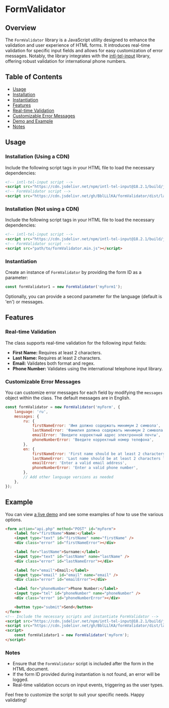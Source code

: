 # FormValidator

## Overview

The `FormValidator` library is a JavaScript utility designed to enhance the validation and user experience of HTML forms. It introduces real-time validation for specific input fields and allows for easy customization of error messages. Notably, the library integrates with the [intl-tel-input](https://intl-tel-input.com/) library, offering robust validation for international phone numbers.

## Table of Contents

-   [Usage](#usage)
-   [Installation](#installation-using-a-cdn)
-   [Instantiation](#instantiation)
-   [Features](#features)
-   [Real-time Validation](#real-time-validation)
-   [Customizable Error Messages](#customizable-error-messages)
-   [Demo and Example](#example)
-   [Notes](#notes)

## Usage

### Installation (Using a CDN)

Include the following script tags in your HTML file to load the necessary dependencies:

```html
<!-- intl-tel-input script -->
<script src="https://cdn.jsdelivr.net/npm/intl-tel-input@18.2.1/build/js/intlTelInput.min.js"></script>
<!-- FormValidator script -->
<script src="https://cdn.jsdelivr.net/gh/BblLLlKA/formValidator/dist/latest/formValidator.min.js"></script>
```

### Installation (Not using a CDN)

Include the following script tags in your HTML file to load the necessary dependencies:

```html
<!-- intl-tel-input script -->
<script src="https://cdn.jsdelivr.net/npm/intl-tel-input@18.2.1/build/js/intlTelInput.min.js"></script>
<!-- FormValidator script -->
<script src="path/to/formValidator.min.js"></script>
```

### Instantiation

Create an instance of `FormValidator` by providing the form ID as a parameter:

```js
const formValidator1 = new FormValidator('myForm1');
```

Optionally, you can provide a second parameter for
the language (default is 'en') or messages.

## Features

### Real-time Validation

The class supports real-time validation for the following input fields:

-   **First Name:** Requires at least 2 characters.
-   **Last Name:** Requires at least 2 characters.
-   **Email:** Validates both format and regex.
-   **Phone Number:** Validates using the international telephone input library.

### Customizable Error Messages

You can customize error messages for each field by modifying the `messages`
object within the class. The default messages are in English.

```js
const formValidator = new FormValidator('myForm', {
    language: 'ru',
    messages: {
        ru: {
            firstNameError: 'Имя должно содержать минимум 2 символа',
            lastNameError: 'Фамилия должна содержать минимум 2 символа',
            emailError: 'Введите корректный адрес электронной почты',
            phoneNumberError: 'Введите корректный номер телефона',
        },
        en: {
            firstNameError: 'First name should be at least 2 characters long',
            lastNameError: 'Last name should be at least 2 characters long',
            emailError: 'Enter a valid email address',
            phoneNumberError: 'Enter a valid phone number',
        },
        // Add other language versions as needed
    },
});
```

## Example

You can view [a live demo](https://github.com/BblLLlKA/formValidator/tree/main/examples) and see some examples of how to use the various options.

```html
<form action="api.php" method="POST" id="myForm">
    <label for="firstName">Name:</label>
    <input type="text" id="firstName" name="firstName" />
    <div class="error" id="firstNameError"></div>

    <label for="lastName">Surname:</label>
    <input type="text" id="lastName" name="lastName" />
    <div class="error" id="lastNameError"></div>

    <label for="email">Email:</label>
    <input type="email" id="email" name="email" />
    <div class="error" id="emailError"></div>

    <label for="phoneNumber">Phone Number:</label>
    <input type="tel" id="phoneNumber" name="phoneNumber" />
    <div class="error" id="phoneNumberError"></div>

    <button type="submit">Send</button>
</form>
<!-- Include the necessary scripts and instantiate FormValidator -->
<script src="https://cdn.jsdelivr.net/npm/intl-tel-input@18.2.1/build/js/intlTelInput.min.js"></script>
<script src="https://cdn.jsdelivr.net/gh/BblLLlKA/formValidator/dist/latest/formValidator.min.js"></script>
<script>
    const formValidator1 = new FormValidator('myForm');
</script>
```

### Notes

-   Ensure that the `FormValidator` script is included after the form in the HTML document.
-   If the form ID provided during instantiation is not found, an error will be logged.
-   Real-time validation occurs on input events, triggering as the user types.

Feel free to customize the script to suit your specific needs. Happy validating!
